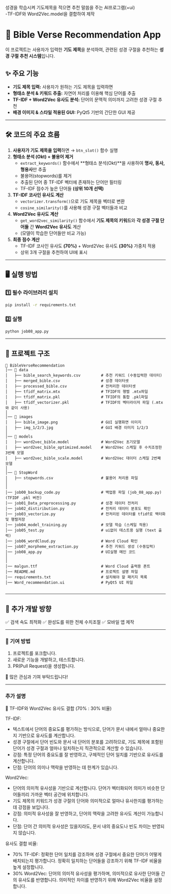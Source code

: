 
성경을 학습시켜 기도제목을 적으면 추천 말씀을 주는 AI프로그램(+ui)<br>
-TF-IDF와 Word2Vec.model을 결합하여 제작

# 📖 Bible Verse Recommendation App

이 프로젝트는 사용자가 입력한 **기도 제목**을 분석하여, 관련된 성경 구절을 추천하는 **성경 구절 추천 시스템**입니다.

## ✨ 주요 기능
- **기도 제목 입력:** 사용자가 원하는 기도 제목을 입력하면
- **형태소 분석 & 키워드 추출:** 자연어 처리를 이용해 핵심 단어를 추출
- **TF-IDF + Word2Vec 유사도 분석:** 단어의 문맥적 의미까지 고려한 성경 구절 추천
- **배경 이미지 & 스타일 적용된 GUI:** PyQt5 기반의 간단한 GUI 제공

---

## 🛠 코드의 주요 흐름

1. **사용자가 기도 제목을 입력**하면 → `btn_slot()` 함수 실행
2. **형태소 분석 (Okt) + 불용어 제거**
   - `extract_keywords()` 함수에서 **형태소 분석(Okt)**을 사용하여 **명사, 동사, 형용사**만 추출
   - 불용어(stopwords)를 제거
   - 추출된 단어 중 TF-IDF 벡터에 존재하는 단어만 필터링
   - TF-IDF 점수가 높은 단어들 **(상위 10개 선택)**
3. **TF-IDF 코사인 유사도 계산**
   - `vectorizer.transform()`으로 기도 제목을 벡터로 변환
   - `cosine_similarity()`를 사용해 성경 구절 벡터들과 비교
4. **Word2Vec 유사도 계산**
   - `get_word2vec_similarity()` 함수에서 **기도 제목의 키워드**와 **각 성경 구절 단어들** 간 **Word2Vec 유사도** 계산
   - (모델이 학습한 단어들만 비교 가능)
5. **최종 점수 계산**
   - TF-IDF 코사인 유사도 **(70%)** + Word2Vec 유사도 **(30%)** 가중치 적용
   - 상위 3개 구절을 추천하여 UI에 표시

---

## 🖥 실행 방법
### 1️⃣ 필수 라이브러리 설치
```bash
pip install -r requirements.txt
```

### 2️⃣ 실행
```bash
python job08_app.py
```

---

## 📂 프로젝트 구조
```
📂 BibleVerseRecommendation
│── 📂 data
│   ├── bible_search_keywords.csv         # 추천 키워드 (수동입력한 데이터)
│   ├── merged_bible.csv                  # 성경 데이터셋
│   ├── processed_bible.csv               # 전처리한 데이터셋
│   ├── tfidf_matrix.mtx                  # TFIDF의 행렬 .mtx파일
│   ├── tfidf_matrix.pkl                  # TFIDF의 통합 .pkl파일
│   ├── tfidf_vectorizer.pkl              # TFIDF의 벡터라이저 파일 (.mtx와 같이 사용)
│
│── 📂 images
│   ├── bible_image.png                   # GUI 실행화면 이미지
│   ├── img_1/2/3.jpg                     # GUI 배경 이미지 1/2/3
│
│── 📂 models
│   ├── word2vec_bible.model              # Word2Vec 초기모델
│   ├── word2vec_bible_optimized.model    # Word2Vec 스케일 후 수치조정한 3번째 모델
│   ├── word2vec_bible_scale.model        # Word2Vec 데이터 스케일 2번째 모델
│
│── 📂 StopWord
│   ├── stopwords.csv                     # 불용어 처리용 파일
│
│
│── job00_backup_code.py                  # 백업용 파일 (job_08_app.py)(TFIDF .pkl 버전)
│── job01_Data_preprocessing.py           # 성경 데이터 전처리
│── job02_distiribution.py                # 전처리 데이터 분포도 확인
│── job03_vectorize.py                    # 전처리된 데이터를 tfidf로 백터화 및 행렬저장
│── job04_model_training.py               # 모델 학습 (스케일 적용)
│── job05_test.py                         # ui없이 테스트용 실행 (text 출력)
│── job06_wordCloud.py                    # Word Cloud 확인
│── job07_morpheme_extraction.py          # 추천 키워드 생성 (수동입력)
│── job08_app.py                          # UI실행 메인 코드
│
│
│── malgun.ttf                            # Word Cloud 출력용 폰트
│── README.md                             # 프로젝트 설명 파일
│── requirements.txt                      # 설치해야 할 패키지 목록
│── Word_recommendation.ui                # PyQt5 UI 파일


```

---

## 📌 추가 개발 방향
✅ 검색 속도 최적화
✅ 완성도를 위한 전체 수치조절
✅ 모바일 앱 제작

---

### 🤝 기여 방법
1. 프로젝트를 포크합니다.
2. 새로운 기능을 개발하고, 테스트합니다.
3. PR(Pull Request)을 생성합니다.

🙌 많은 관심과 기여 부탁드립니다!

---

### 추가 설명

🔹 TF-IDF와 Word2Vec 유사도 결합 (70% : 30% 비율)

TF-IDF:
- 텍스트에서 단어의 중요도를 평가하는 방식으로, 단어가 문서 내에서 얼마나 중요한지 기반으로 유사도를 계산합니다.
- 성경 구절에서 단어 빈도와 문서 내 단어의 분포를 고려하므로, 기도 제목에 포함된 단어가 성경 구절과 얼마나 일치하는지 직관적으로 계산할 수 있습니다.
- 강점: 특정 단어의 중요도를 잘 반영하고, 구체적인 단어 일치를 기반으로 유사도를 계산합니다.
- 단점: 단어의 의미나 맥락을 반영하는 데 한계가 있습니다.

Word2Vec:
- 단어의 의미적 유사성을 기반으로 계산합니다. 단어가 벡터화되어 의미가 비슷한 단어들끼리 가까운 벡터 공간에 위치합니다.
- 기도 제목의 키워드가 성경 구절의 단어와 의미적으로 얼마나 유사한지를 평가하는 데 강점을 보입니다.
- 강점: 의미적 유사성을 잘 반영하고, 단어의 맥락을 고려한 유사도 계산이 가능합니다.
- 단점: 단어 간 의미적 유사성은 있을지라도, 문서 내의 중요도나 빈도 차이는 반영되지 않습니다.

유사도 결합 비율:
- 70% TF-IDF: 정확한 단어 일치를 강조하며 성경 구절에서 중요한 단어가 어떻게 배치되는지 평가합니다. 정확히 일치하는 단어들을 강조하기 위해 TF-IDF 비율을 높게 설정합니다.
- 30% Word2Vec: 단어의 의미적 유사성을 평가하며, 의미적으로 유사한 단어들 간의 유사도를 반영합니다. 의미적인 차이를 반영하기 위해 Word2Vec 비율을 설정합니다.


